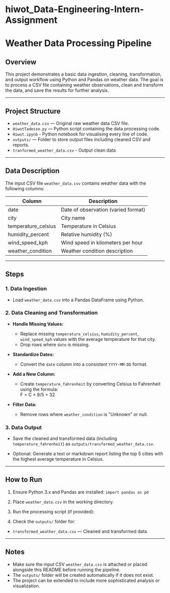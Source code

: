 # hiwot_Data-Engineering-Intern-Assignment
# Weather Data Processing Pipeline

## Overview

This project demonstrates a basic data ingestion, cleaning, transformation, and output workflow using Python and Pandas on weather data. The goal is to process a CSV file containing weather observations, clean and transform the data, and save the results for further analysis.

---

## Project Structure

- `weather_data.csv` — Original raw weather data CSV file.  
- `HiwotTadesse.py` — Python script containing the data processing code.
- `Hiwot.ipynb` - Python notebook for visualising every line of code.
- `outputs/` — Folder to store output files including cleaned CSV and reports.  
- `tranformed_weather_data.csv` - Output clean data
---

## Data Description

The input CSV file `weather_data.csv` contains weather data with the following columns:

| Column              | Description                          |
|---------------------|------------------------------------|
| date                | Date of observation (varied format)|
| city                | City name                          |
| temperature_celsius | Temperature in Celsius             |
| humidity_percent    | Relative humidity (%)              |
| wind_speed_kph      | Wind speed in kilometers per hour |
| weather_condition   | Weather condition description     |

---

## Steps

### 1. Data Ingestion

- Load `weather_data.csv` into a Pandas DataFrame using Python.

### 2. Data Cleaning and Transformation

- **Handle Missing Values:**  
  - Replace missing `temperature_celsius`, `humidity_percent`, `wind_speed_kph` values with the average temperature for that city.  
  - Drop rows where `date` is missing.

- **Standardize Dates:**  
  - Convert the `date` column into a consistent `YYYY-MM-DD` format.

- **Add a New Column:**  
  - Create `temperature_fahrenheit` by converting Celsius to Fahrenheit using the formula:  
    F = C × 9/5 + 32

- **Filter Data:**  
  - Remove rows where `weather_condition` is "Unknown" or null.

### 3. Data Output

- Save the cleaned and transformed data (including `temperature_fahrenheit`) as `outputs/transformed_weather_data.csv`.

- Optional: Generate a text or markdown report listing the top 5 cities with the highest average temperature in Celsius.

---

## How to Run

1. Ensure Python 3.x and Pandas are installed: `import pandas as pd`

2. Place `weather_data.csv` in the working directory.

3. Run the processing script (if provided):

4. Check the `outputs/` folder for:

- `transformed_weather_data.csv` — Cleaned and transformed data.

---

## Notes

- Make sure the input CSV `weather_data.csv` is attached or placed alongside this README before running the pipeline.
- The `outputs/` folder will be created automatically if it does not exist.
- The project can be extended to include more sophisticated analysis or visualization.



